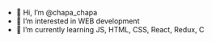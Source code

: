 - 👋 Hi, I’m @chapa_chapa
- 👀 I’m interested in WEB development
- 🌱 I’m currently learning JS, HTML, CSS, React, Redux, C

<!---
SmallProger/SmallProger is a ✨ special ✨ repository because its `README.md` (this file) appears on your GitHub profile.
You can click the Preview link to take a look at your changes.
--->
